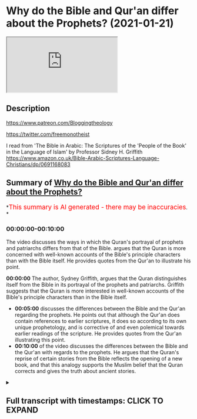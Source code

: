 # Why do the Bible and Qur'an differ about the Prophets? (2021-01-21)

<iframe loading='lazy' allow='autoplay' src='https://www.youtube.com/embed/vIfz9zrAf4E'></iframe>

## Description

<https://www.patreon.com/Bloggingtheology>

<https://twitter.com/freemonotheist>

I read from 'The Bible in Arabic: The Scriptures of the 'People of the Book' in the Language of Islam'
by Professor Sidney H. Griffith <https://www.amazon.co.uk/Bible-Arabic-Scriptures-Language-Christians/dp/0691168083>

## Summary of [Why do the Bible and Qur'an differ about the Prophets?](https://www.youtube.com/watch?v=vIfz9zrAf4E)

\*<span style="color:red; font-size:125%">This summary is AI generated - there may be inaccuracies</span>. \*

### <a onclick="modifyYTiframeseektime('0')">00:00:00-00:10:00</a>

The video discusses the ways in which the Quran's portrayal of prophets and patriarchs differs from that of the Bible. argues that the Quran is more concerned with well-known accounts of the Bible's principle characters than with the Bible itself. He provides quotes from the Qur'an to illustrate his point.

**<a onclick="modifyYTiframeseektime('0')">00:00:00</a>** The author, Sydney Griffith, argues that the Quran distinguishes itself from the Bible in its portrayal of the prophets and patriarchs. Griffith suggests that the Quran is more interested in well-known accounts of the Bible's principle characters than in the Bible itself.

*   **<a onclick="modifyYTiframeseektime('300')">00:05:00</a>** discusses the differences between the Bible and the Qur'an regarding the prophets. He points out that although the Qur'an does contain references to earlier scriptures, it does so according to its own unique prophetology, and is corrective of and even polemical towards earlier readings of the scripture. He provides quotes from the Qur'an illustrating this point.
*   **<a onclick="modifyYTiframeseektime('600')">00:10:00</a>** of the video discusses the differences between the Bible and the Qur'an with regards to the prophets. He argues that the Quran's reprise of certain stories from the Bible reflects the opening of a new book, and that this analogy supports the Muslim belief that the Quran corrects and gives the truth about ancient stories.

<details><summary><h2>Full transcript with timestamps: CLICK TO EXPAND</h2></summary>

<a onclick="modifyYTiframeseektime('2')">0:00:02</a> the quran has a great deal to say about the
patriarchs and the prophets sent to previous <a onclick="modifyYTiframeseektime('7')">0:00:07</a> peoples especially to the israelites but in
telling its version of these stories sometimes <a onclick="modifyYTiframeseektime('13')">0:00:13</a> the narrative is very similar to the bible
and sometimes it's radically different and <a onclick="modifyYTiframeseektime('19')">0:00:19</a> i want to explore why this might be the case
with the help of this book the bible in arabic <a onclick="modifyYTiframeseektime('27')">0:00:27</a> the scriptures of the people of the book in the
language of islam by sydney h griffith who is <a onclick="modifyYTiframeseektime('34')">0:00:34</a> professor in the department of semitic
and egyptian languages and literatures <a onclick="modifyYTiframeseektime('38')">0:00:38</a> at the catholic university of america this is
quite a new book and it has some rave reviews on <a onclick="modifyYTiframeseektime('47')">0:00:47</a> the back by leading scholars for example from
yale university it says the bible in arabic <a onclick="modifyYTiframeseektime('53')">0:00:53</a> represents the work of a scholar at the height
of his powers griffith demonstrates widespread <a onclick="modifyYTiframeseektime('59')">0:00:59</a> mastery of his subjects his expertise spans
not only christian arabic translation and <a onclick="modifyYTiframeseektime('64')">0:01:04</a> interpretation of the bible but also jewish and
islamic arabic literature as well the result is a <a onclick="modifyYTiframeseektime('70')">0:01:10</a> book that fills a conspicuous gap in our knowledge
it will surely become a standard in the field <a onclick="modifyYTiframeseektime('77')">0:01:17</a> that's from steve davis who is a professor at yale
university so i just want to share with you what <a onclick="modifyYTiframeseektime('84')">0:01:24</a> griffith says uh about this uh because i think he
has some fascinating uh ideas his hypotheses are <a onclick="modifyYTiframeseektime('91')">0:01:31</a> very compelling i think although obviously you can
disagree about why the stories of moses abraham <a onclick="modifyYTiframeseektime('99')">0:01:39</a> and david and job and so on are similar in uh to
what we find in the bible yet sometimes they're <a onclick="modifyYTiframeseektime('105')">0:01:45</a> different and what's really going on here why is
the quran different from the bible about these <a onclick="modifyYTiframeseektime('110')">0:01:50</a> patriarchs and prophets and griffith comes up with
a plausible uh view i think so i'm just going to <a onclick="modifyYTiframeseektime('116')">0:01:56</a> read some uh extracts from chapter 2 the bible in
the arabic quran and i'll be making some comments <a onclick="modifyYTiframeseektime('123')">0:02:03</a> as always on root the quran is a very is very
conscious of the bible and sometimes presents <a onclick="modifyYTiframeseektime('130')">0:02:10</a> itself as offering once again a revelation
previously sent down in the torah and the gospel <a onclick="modifyYTiframeseektime('137')">0:02:17</a> one verse even seems to put the quran on a par
with these earlier scriptures when it speaks of <a onclick="modifyYTiframeseektime('142')">0:02:22</a> the promise of paradise for those who fight in
the way of god as already truthfully recorded <a onclick="modifyYTiframeseektime('148')">0:02:28</a> in the torah the gospel and the quran that's the
the ninth chapter verse 111. on the other hand <a onclick="modifyYTiframeseektime('156')">0:02:36</a> the kran's text insistently recalls the earlier
biblical stories of the patriarchs and prophets <a onclick="modifyYTiframeseektime('163')">0:02:43</a> and even appeals to the books of the torah
the prophets the psalms and the gospel by name <a onclick="modifyYTiframeseektime('169')">0:02:49</a> on the other hand islamic scripture also pursues
a reading of its own and often noticeably distinct <a onclick="modifyYTiframeseektime('176')">0:02:56</a> from and sometimes even contrary to the biblical
understanding of jews or christians for the quran <a onclick="modifyYTiframeseektime('183')">0:03:03</a> is in fact very selective in its approach to
the bible and to biblical law law spell lore <a onclick="modifyYTiframeseektime('191')">0:03:11</a> it ignores entirely portions of the scriptures
that are very important to jews and christians <a onclick="modifyYTiframeseektime('196')">0:03:16</a> the new testament pauline epistles that's paul's
letters are a notable instance of this disinterest <a onclick="modifyYTiframeseektime('203')">0:03:23</a> they're completely ignored as are large portions
of the former and later prophets in the hebrew <a onclick="modifyYTiframeseektime('209')">0:03:29</a> bible what is noticeable is that the quran
is not so much interested in the bible per se <a onclick="modifyYTiframeseektime('215')">0:03:35</a> as it is in well-known accounts of the
bible's principle characters a adam noah <a onclick="modifyYTiframeseektime('221')">0:03:41</a> abraham ishmael isaac jacob joseph moses aaron
miriam david solomon even job and jonah along <a onclick="modifyYTiframeseektime('228')">0:03:48</a> with zechariah john the baptist mary and jesus son
of mary just to mention the major personalities <a onclick="modifyYTiframeseektime('236')">0:03:56</a> it interweaves recollection of this recollections
of the stories of these patriarchs and prophets <a onclick="modifyYTiframeseektime('242')">0:04:02</a> into its own distinctive prophetology this
is a very griffith word prophetology his own <a onclick="modifyYTiframeseektime('249')">0:04:09</a> understanding of the prophets the way it presents
the prophets culminating in muhammad the messenger <a onclick="modifyYTiframeseektime('255')">0:04:15</a> of god and the seal of the prophets in surah
33 40. and in the presentation of god's message <a onclick="modifyYTiframeseektime('263')">0:04:23</a> to the community of believers the prophet has
summoned to hear it the quran thus appears on the <a onclick="modifyYTiframeseektime('268')">0:04:28</a> horizon of biblical history as a new paradigm for
the reading figuratively speaking of a familiar <a onclick="modifyYTiframeseektime('275')">0:04:35</a> scriptural narrative in an arabic speaking milieu
offering a new construal of a familiar salvation <a onclick="modifyYTiframeseektime('282')">0:04:42</a> history albeit not without echoes of earlier
traditions so that's uh sydney griffith setting <a onclick="modifyYTiframeseektime('289')">0:04:49</a> up the chapter um i think he's he's more or less
saying that the crime tells these familiar stories <a onclick="modifyYTiframeseektime('297')">0:04:57</a> of moses and abraham and so on in its own way
according to his own understanding of prophethood <a onclick="modifyYTiframeseektime('304')">0:05:04</a> and there's more to come about this he continues
at the end when he summarizes the chapter having <a onclick="modifyYTiframeseektime('311')">0:05:11</a> looked at each of these prophets in turn and what
the quran says and how it differs from the bible <a onclick="modifyYTiframeseektime('316')">0:05:16</a> the quick review of quranic presentations of
biblical patriarchs and prophets just rehearsed <a onclick="modifyYTiframeseektime('323')">0:05:23</a> selective and schematic as it is nevertheless
nevertheless makes three things fairly clear <a onclick="modifyYTiframeseektime('330')">0:05:30</a> biblical personalities in their stories
are recalled according to the paradigm <a onclick="modifyYTiframeseektime('335')">0:05:35</a> of quranic prophetology and not according to
jewish or christian narrative patterns the <a onclick="modifyYTiframeseektime('341')">0:05:41</a> narratives are sometimes hauntingly close to the
biblical versions but they frequently incorporate <a onclick="modifyYTiframeseektime('348')">0:05:48</a> non-biblical jewish or christian apocryphal and
traditional law l-o-r-e again and there are almost <a onclick="modifyYTiframeseektime('356')">0:05:56</a> never any actual quotations from a known biblical
text or for that matter from any other text <a onclick="modifyYTiframeseektime('363')">0:06:03</a> these observations give rise to three preliminary
conclusions the sources of the quran's biblical <a onclick="modifyYTiframeseektime('370')">0:06:10</a> and traditional reminiscences are oral the
quran's recollections of the biblical patriarchs <a onclick="modifyYTiframeseektime('376')">0:06:16</a> and prophets according to the paradigm of its
own prophetology bespeaks the arabic scriptures <a onclick="modifyYTiframeseektime('384')">0:06:24</a> corrective even polemical stance towards jewish
and christian scriptures and traditional law lore <a onclick="modifyYTiframeseektime('393')">0:06:33</a> so what he's saying here is put it in simpler
english because it's a very academic book this <a onclick="modifyYTiframeseektime('398')">0:06:38</a> is not what's not meant for the the daily mail
reader or something um what he's saying is that <a onclick="modifyYTiframeseektime('402')">0:06:42</a> the quran obviously retells these same stories
according to his own understanding of prophethood <a onclick="modifyYTiframeseektime('409')">0:06:49</a> but it it does it not just summarizing or
paraphrasing what's in the bible it corrects <a onclick="modifyYTiframeseektime('415')">0:06:55</a> it it corrects the biblical stories it talks about
even polemical stance towards jewish and christian <a onclick="modifyYTiframeseektime('421')">0:07:01</a> scriptures it clearly views these scriptures as
distorted as not speaking the whole truth about <a onclick="modifyYTiframeseektime('427')">0:07:07</a> moses abraham david and so on so this is what the
the quran is doing it has it has this corrective <a onclick="modifyYTiframeseektime('435')">0:07:15</a> polemical relationship with the previous
scriptures and he continues and giving the lack <a onclick="modifyYTiframeseektime('442')">0:07:22</a> of actual quotations from the bible the presence
of the bible in the quran is not textual in other <a onclick="modifyYTiframeseektime('448')">0:07:28</a> words it's not quoting chunks in the bible in its
own words in its own words it is present but by <a onclick="modifyYTiframeseektime('455')">0:07:35</a> way of illusion illusion and re-presentation so in
other words it retells stories which sound eerily <a onclick="modifyYTiframeseektime('463')">0:07:43</a> familiar to us if we know the bible well the
other hand they they sound different as well but <a onclick="modifyYTiframeseektime('469')">0:07:49</a> the reason is the quran is correcting the bible
the stories according to sydney clifford's here\ <a onclick="modifyYTiframeseektime('477')">0:07:57</a> so um the last part i want to read
is the last paragraph of the chapter <a onclick="modifyYTiframeseektime('486')">0:08:06</a> uh entitled the bible encountered in the quran
the bible is both in the quran and not in the <a onclick="modifyYTiframeseektime('494')">0:08:14</a> quran that is to say it has virtually no
textual presence he says virtually because <a onclick="modifyYTiframeseektime('499')">0:08:19</a> arguably there is a single verse from
assam that is quoted in the quran <a onclick="modifyYTiframeseektime('507')">0:08:27</a> that is to say it has virtually no textual
presence but the selective presence of an <a onclick="modifyYTiframeseektime('512')">0:08:32</a> interpreted bible in islamic scripture is
undeniable and the selection process involved <a onclick="modifyYTiframeseektime('518')">0:08:38</a> in the inclusion of biblical reminiscences in the
quran according to the hypothesis advanced here <a onclick="modifyYTiframeseektime('526')">0:08:46</a> is one determined by the quran's own
distinctive prophetology that is to say <a onclick="modifyYTiframeseektime('531')">0:08:51</a> recollections of biblical patriarchs and prophets
and references to the earlier scriptures that tell <a onclick="modifyYTiframeseektime('537')">0:08:57</a> their stories appear as integral components of the
quran's advancement of its own prophetic message <a onclick="modifyYTiframeseektime('545')">0:09:05</a> and what is more the quran is corrective
of and even polemical towards the earlier <a onclick="modifyYTiframeseektime('551')">0:09:11</a> readings of the scripture people that's
jews and christians to the point that it <a onclick="modifyYTiframeseektime('556')">0:09:16</a> can even accuse jews of distorting
the scripture of god sent to them <a onclick="modifyYTiframeseektime('561')">0:09:21</a> and then he gives some quotes from the quran this
dimension of the quran's reprise of the bible <a onclick="modifyYTiframeseektime('568')">0:09:28</a> bespeaks the opening of a new book altogether in
the growing library of books on the interpreted <a onclick="modifyYTiframeseektime('575')">0:09:35</a> bible or perhaps it bespeaks not so much a
new book as a corrected alternative scripture <a onclick="modifyYTiframeseektime('582')">0:09:42</a> one that recalls the tanakh and the bible but
ultimately rejects them in the forms in which <a onclick="modifyYTiframeseektime('588')">0:09:48</a> jews and christians actually have them
it is no wonder then that for the letter <a onclick="modifyYTiframeseektime('593')">0:09:53</a> but that for the later muslim scholars there
was for the most part little interest over the <a onclick="modifyYTiframeseektime('599')">0:09:59</a> centuries in the bible as the jews or christians
actually have it the quran has made it irrelevant\ <a onclick="modifyYTiframeseektime('609')">0:10:09</a> which is very very interesting my own personal
analogy for this uh he talks about the this <a onclick="modifyYTiframeseektime('617')">0:10:17</a> dimension of the quran's reprise of the bible
bespeaks the opening of a new book or perhaps <a onclick="modifyYTiframeseektime('623')">0:10:23</a> it bespeaks not so much an uber as a corrected
alternative scripture what we're looking at to <a onclick="modifyYTiframeseektime('627')">0:10:27</a> use a very different analogy is like you're
updating your software from particularly a a <a onclick="modifyYTiframeseektime('634')">0:10:34</a> software computer that may have just about worked
but nevertheless was riddled with problems and <a onclick="modifyYTiframeseektime('639')">0:10:39</a> distortions and you came a lot and you replaced it
with an ac pc software system i'm not mentioning <a onclick="modifyYTiframeseektime('645')">0:10:45</a> apple here or my own macbook pro one that doesn't
crash one that's not uh you know messed up <a onclick="modifyYTiframeseektime('651')">0:10:51</a> and uh that's a very crude analogy here i think
uh the quran is the pristine replacement for a <a onclick="modifyYTiframeseektime('658')">0:10:58</a> scripture that has been changed and misinterpreted
and partially lost or forgotten and so on although <a onclick="modifyYTiframeseektime('663')">0:11:03</a> it still retains some of its uh integrity in
that is speaking of moses and abraham and so on <a onclick="modifyYTiframeseektime('671')">0:11:11</a> so i think that that would be my own kind of
rough reinterpretation of what griffith is saying <a onclick="modifyYTiframeseektime('677')">0:11:17</a> um so that that explains i think and i find this
personally i find this plausible this explains why <a onclick="modifyYTiframeseektime('682')">0:11:22</a> uh there are these differences why
uh the crown's presentation of moses <a onclick="modifyYTiframeseektime('687')">0:11:27</a> as a righteous man is so different from the
bloodthirsty killer that is presented in the <a onclick="modifyYTiframeseektime('692')">0:11:32</a> bible someone who commands in the name of god
that women and children should be killed we <a onclick="modifyYTiframeseektime('698')">0:11:38</a> would not find that in islam of course at all
finally um there's a little footnote by way of <a onclick="modifyYTiframeseektime('704')">0:11:44</a> uh parenthesis here uh fitness footnote 64 by
issa the name of isa which i find fascinating <a onclick="modifyYTiframeseektime('710')">0:11:50</a> and he says of the many explanations for the form
of jesus's name as it appears in the quran what's <a onclick="modifyYTiframeseektime('717')">0:11:57</a> the origin where is this why is it issa the most
reasonable one from this writer's point of view <a onclick="modifyYTiframeseektime('723')">0:12:03</a> is that it reflects an arabic speaker's spelling
of what he hears in an arabic articulation of the <a onclick="modifyYTiframeseektime('732')">0:12:12</a> common eastern syria syrian form of the name issue
i-s-h-o i-s-h-o so it's an arabic understanding <a onclick="modifyYTiframeseektime('742')">0:12:22</a> of the common syrian form and of course the
syrian form is the aramaic form as well so <a onclick="modifyYTiframeseektime('751')">0:12:31</a> i do recommend this book very much it is a
heavyweight academic tome no worse for that <a onclick="modifyYTiframeseektime('758')">0:12:38</a> it has rave reviews as i say from academics in
the field and i think it plausibly uh advances <a onclick="modifyYTiframeseektime('764')">0:12:44</a> the case which has been believed i think by
muslims most muslims throughout the centuries <a onclick="modifyYTiframeseektime('769')">0:12:49</a> that the the quran uh corrects uh and gives
you the truth about the uh the stories of <a onclick="modifyYTiframeseektime('776')">0:12:56</a> the people of the moses and abraham jesus and so
on and it frees it from the corruptions that um <a onclick="modifyYTiframeseektime('783')">0:13:03</a> have crept into these scriptures that
christians and jews have today until next time

</details>
